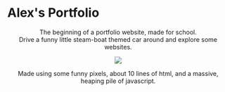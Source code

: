 # Alex's Portfolio
<p align="center">
  The beginning of a portfolio website, made for school.<br>
  Drive a funny little steam-boat themed car around and explore some websites.
 </p>
 
<p align="center">
  <img src="https://user-images.githubusercontent.com/71471789/112217563-f176e180-8bdf-11eb-9596-cd0c7eb0d18b.gif">
</p>

<p align="center">
  Made using some funny pixels, about 10 lines of html, and a massive, heaping pile of javascript.
</p>

